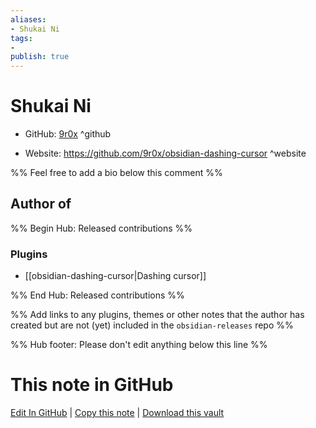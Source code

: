```yaml
---
aliases:
- Shukai Ni
tags:
- 
publish: true
---
```


# Shukai Ni

- GitHub: [9r0x](https://github.com/9r0x/) ^github
<!-- - Discord: `@` ^discord-->
- Website: <https://github.com/9r0x/obsidian-dashing-cursor> ^website
<!-- - [[Publish sites|Publish site]]: <https://> ^publish-->

%% Feel free to add a bio below this comment %%


## Author of

%% Begin Hub: Released contributions %%
### Plugins
- [[obsidian-dashing-cursor|Dashing cursor]]

%% End Hub: Released contributions %%

%% Add links to any plugins, themes or other notes that the author has created but are not (yet) included in the `obsidian-releases` repo %%

<!--
### Unlisted plugins
-->

<!--
### Others
-->

<!--
## Sponsor this author
-->

<!-- - [[GitHub sponsors]]: [Sponsor @9r0x on GitHub Sponsors](https://github.com/sponsors/9r0x) ^github-sponsor-->
<!-- - [[Buy me a coffee]]: <https://> ^buy-me-a-coffee-->
<!-- - [[PayPal]]: <https://> ^paypal-->
<!-- - [[Patreon]]: <https://> ^patreon-->

<!--
## Follow this author
-->

<!-- - [[YouTube Channels|On YouTube]]: <https://> ^youtube-->
<!-- - Twitter: <https://> ^twitter-->
<!-- - ... -->

%% Hub footer: Please don't edit anything below this line %%

# This note in GitHub

<span class="git-footer">[Edit In GitHub](https://github.dev/obsidian-community/obsidian-hub/blob/main/01%20-%20Community/People/9r0x.md "git-hub-edit-note") | [Copy this note](https://raw.githubusercontent.com/obsidian-community/obsidian-hub/main/01%20-%20Community/People/9r0x.md "git-hub-copy-note") | [Download this vault](https://github.com/obsidian-community/obsidian-hub/archive/refs/heads/main.zip "git-hub-download-vault") </span>
